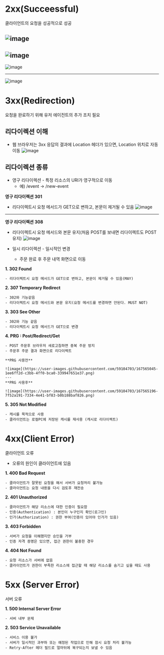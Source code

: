 # 2xx(Succeessful)
클라이언트의 요청을 성공적으로 성공

![image](https://user-images.githubusercontent.com/59104703/167559933-f28dbc28-d972-4fa6-b05b-f695b230f163.png)
---
![image](https://user-images.githubusercontent.com/59104703/167560031-2dace419-fa0d-47c7-b72b-06b163fc23c7.png)
---
![image](https://user-images.githubusercontent.com/59104703/167560055-391f11ca-4c16-475c-8e0b-79ecc6661602.png)

---
![image](https://user-images.githubusercontent.com/59104703/167560068-ac244a0f-0623-4e94-9e17-0f8786f2cc03.png)



# 3xx(Redirection)
요청을 완료하기 위해 유저 에이전트의 추가 조치 필요

## 리다이렉션 이해
- 웹 브라우저는 3xx 응답의 결과에 Location 헤더가 있으면, Location 위치로 자동 이동
![image](https://user-images.githubusercontent.com/59104703/167560591-4a1e2f11-6c63-42bb-a409-bbd2664976be.png)

## 리다이렉션 종류
- 영구 리다이렉션 - 특정 리소스의 URI가 영구적으로 이동
  - 예) /event -> /new-event

__영구 리다이렉션 301__
- 리다이렉트시 요청 메서드가 GET으로 변하고, 본문이 제거될 수 있음
![image](https://user-images.githubusercontent.com/59104703/167561368-4d72014c-fdde-42d9-a4f4-aa29032b2c85.png)
  
---

__영구 리다이렉션 308__
- 리다이렉트시 요청 메서드와 본문 유지(처음 POST를 보내면 리다이렉트도 POST 유지)
![image](https://user-images.githubusercontent.com/59104703/167561422-3a8d451b-3255-4fcf-9abc-18fb0d0e1f54.png)

- 일시 리다이렉션 - 일시적인 변경
  - 주문 완료 후 주문 내역 화면으로 이동

**1. 302 Found**

    - 리다이렉트시 요청 메서드가 GET으로 변하고, 본문이 제거될 수 있음(MAY)
    
**2. **307 Temporary Redirect****

    - 302와 기능같음
    - 리다이렉트시 요청 메서드와 본문 유지(요청 메서드를 변경하면 안된다. MUST NOT)
    
**3. **303 See Other****

    - 302와 기능 같음
    - 리다이렉트시 요청 메서드가 GET으로 변경
    
**4. **PRG : Post/Redirect/Get****

    - POST 주문후 브라우저 새로고침하면 중복 주문 방지
    - 주문후 주문 결과 화면으로 리다이렉트

    **PRG 사용전**
    
    ![image](https://user-images.githubusercontent.com/59104703/167565045-1ee6ff2d-c3bb-4ff0-bca0-339947651e37.png)
    ---
    **PRG 사용후**
    
    ![image](https://user-images.githubusercontent.com/59104703/167565196-7f52a191-7334-4e41-bf83-b0b188baf826.png)

**5. 305 Not Modified**

    - 캐시를 목적으로 사용
    - 클라이언트는 로컬PC에 저장된 캐시를 재사용 (캐시로 리다이렉트)



# 4xx(Client Error)
클라이언트 오류
- 오류의 원인이 클라이언트에 있음

**1. 400 Bad Request**

    - 클라이언트가 잘못된 요청을 해서 서버가 요청처리 불가능
    - 클라이언트는 요청 내용을 다시 검토후 재전송
    
**2. 401 Unauthorized**

    - 클라이언트가 해당 리소스에 대한 인증이 필요함
    - 인증(Authentication) : 본인이 누구인지 확인(로그인)
    - 인가(Authorization) : 권한 부여(인증이 있어야 인가가 있음)

**3. 403 Forbidden**

    - 서버가 요청을 이해했지만 승인을 거부
    - 인증 자격 증명은 있으면, 접근 권한이 불충한 경우

**4. 404 Not Found**

    - 요청 리소스가 서버에 없음
    - 클라이언트가 권한이 부족한 리소스에 접근할 때 해당 리소스를 숨기고 싶을 때도 사용
    
    
# 5xx (Server Error)
서버 오류

**1. 500 Internal Server Error**

    - 서버 내부 문제
    
**2. 503 Service Unavailable**

    - 서비스 이용 불가
    - 서버가 일시적인 과부하 또는 예정된 작업으로 인해 잠시 요청 처리 불가능
    - Retry-After 헤더 필드로 얼마뒤에 복구되는지 보낼 수 있음

